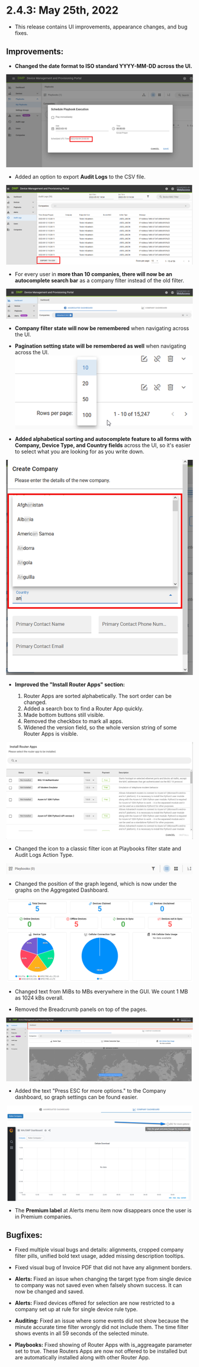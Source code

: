 # 2.4.3: May 25th, 2022

* This release contains UI improvements, appearance changes, and bug fixes.

## Improvements:

* **Changed the date format to ISO standard YYYY-MM-DD across the UI.**

![Date Format](./2.4.3/date-format.png "Date Format")

*  Added an option to export **Audit Logs** to the CSV file.

 ![Auditing CSV Export](./2.4.3/auditing-csv-export.png "Auditing CSV Export") 


* For every user in **more than 10 companies, there will now be an autocomplete search bar** as a company filter instead of the old filter.
  
![Company Filter](./2.4.3/company-filter.png "Company Filter")

* **Company filter state will now be remembered** when navigating across the UI.

* **Pagination setting state will be remembered as well** when navigating across the UI.
![Pagination Remember](./2.4.3/pagination-remember.png "Pagination Remember")


* **Added alphabetical sorting and autocomplete feature to all forms with Company, Device Type, and Country fields** across the UI, so it's easier to select what you are looking for as you write down.

![Company Search](./2.4.3/company-autocomplete.png "Company Search")

* **Improved the "Install Router Apps" section:**

    1. Router Apps are sorted alphabetically. The sort order can be changed.
    2. Added a search box to find a Router App quickly.
    3. Made bottom buttons still visible.
    4. Removed the checkbox to mark all apps.
    5. Widened the version field, so the whole version string of some Router Apps is visible.

![Router Apps Search](./2.4.3/router-apps-search.png "Router Apps Search")

* Changed the icon to a classic filter icon at Playbooks filter state and Audit Logs Action Type.

![Classic Filter Icon](./2.4.3/picture-11.png "Classic Filter Icon") 

* Changed the position of the graph legend, which is now under the graphs on the Aggregated Dashboard.

![Graph Legend](./2.4.3/graph-legend.png "Graph Legend") 

* Changed text from MiBs to MBs everywhere in the GUI. We count 1 MB as 1024 kBs overall.

* Removed the Breadcrumb panels on top of the pages.

![Panel Removal](./2.4.3/panel-removal.png "Panel Removal") 

* Added the text "Press ESC for more options." to the Company dashboard, so graph settings can be found easier.

![Escape Options](./2.4.3/escape-options.png "Escape Options") 

*  The **Premium label** at Alerts menu item now disappears once the user is in Premium companies.

## Bugfixes:

* Fixed multiple visual bugs and details: alignments, cropped company filter pills, unified bold text usage, added missing description tooltips. 

* Fixed visual bug of Invoice PDF that did not have any alignment borders.

* **Alerts:** Fixed an issue when changing the target type from single device to company was not saved even when falsely shown success. It can now be changed and saved.

* **Alerts:** Fixed devices offered for selection are now restricted to a company set up at rule for single device rule type.
  
 * **Auditing:** Fixed an issue where some events did not show because the minute accurate time filter wrongly did not include them. The time filter shows events in all 59 seconds of the selected minute.

* **Playbooks:** Fixed showing of Router Apps with is_aggreagate parameter set to true. These Routers Apps are now not offered to be installed but are automatically installed along with other Router App.

